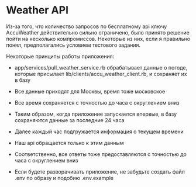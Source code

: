 # Weather API

Из-за того, что количество запросов по бесплатному api ключу AccuWeather
действительно сильно ограничено, было принято решение пойти на несколько
компромиссов. Некоторые из них, если я правильно понял, предполагались
условием тестового задания.

Некоторые принципы работы приложения:

* app/services/pull_weather_service.rb обрабатывает данные о погоде, которые
присылает lib/clients/accu_weather_client.rb, и сохраняет их в базу

* Все данные приходят для Москвы, время тоже московское

* Все время сохраняется с точностью до часа с округлением вниз

* Таким образом, когда приложение запускается впервые, в базу сохраняются
данные за последние 24 часа

* Далее каждый час подгружается информация о текущем времени

* Наш api обращается только к этим данным

* Соответственно, все ответы тоже предоставляются с точностью до часа с
округлением вниз

* Если будете разворачивать приложение, не забудьте создать файл .env
по образу и подобию .env.example
